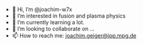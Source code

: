 - 👋 Hi, I’m @joachim-w7x
- 👀 I’m interested in fusion and plasma physics
- 🌱 I’m currently learning a lot.
- 💞️ I’m looking to collaborate on ...
- 📫 How to reach me: joachim.geiger@ipp.mpg.de

<!---
joachim-w7x/joachim-w7x is a ✨ special ✨ repository because its `README.md` (this file) appears on your GitHub profile.
You can click the Preview link to take a look at your changes.
--->
